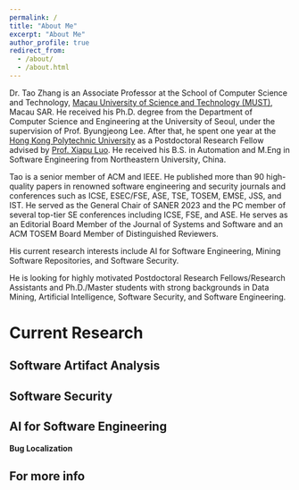 ```yaml
---
permalink: /
title: "About Me"
excerpt: "About Me"
author_profile: true
redirect_from: 
  - /about/
  - /about.html
---
```


Dr. Tao Zhang is an Associate Professor at the School of Computer Science and Technology, [Macau University of Science and Technology (MUST)](https://www.must.edu.mo/en), Macau SAR. He received his Ph.D. degree from the Department of Computer Science and Engineering at the University of Seoul, under the supervision of Prof. Byungjeong Lee. After that, he spent one year at the [Hong Kong Polytechnic University](https://www.polyu.edu.hk/en/) as a Postdoctoral Research Fellow advised by [Prof. Xiapu Luo](https://www4.comp.polyu.edu.hk/~csxluo/). He received his B.S. in Automation and M.Eng in Software Engineering from Northeastern University, China.

Tao is a senior member of ACM and IEEE. He published more than 90 high-quality papers in renowned software engineering and security journals and conferences such as ICSE, ESEC/FSE, ASE, TSE, TOSEM, EMSE, JSS, and IST. He served as the General Chair of SANER 2023 and the PC member of several top-tier SE conferences including ICSE, FSE, and ASE. He serves as an Editorial Board Member of the Journal of Systems and Software and an ACM TOSEM Board Member of Distinguished Reviewers.

His current research interests include AI for Software Engineering, Mining Software Repositories, and Software Security.

He is looking for highly motivated Postdoctoral Research Fellows/Research Assistants and Ph.D./Master students with strong backgrounds in Data Mining, Artificial Intelligence, Software Security, and Software Engineering. 

Current Research
======

Software Artifact Analysis
------

Software Security
------

AI for Software Engineering
------

**Bug Localization**




For more info
------

